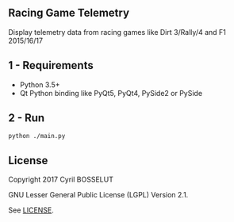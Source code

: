 Racing Game Telemetry
---

Display telemetry data from racing games like Dirt 3/Rally/4 and F1 2015/16/17

## 1 - Requirements

- Python 3.5+
- Qt Python binding like PyQt5, PyQt4, PySide2 or PySide

## 2 - Run

    python ./main.py
    
## License

Copyright 2017 Cyril BOSSELUT

GNU Lesser General Public License (LGPL) Version 2.1.

See [LICENSE](LICENSE).